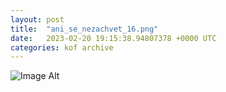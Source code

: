 ```yaml
---
layout:	post
title:	"ani_se_nezachvet_16.png"
date:	2023-02-20 19:15:38.94807378 +0000 UTC
categories:	kof archive
---
```


![Image Alt](https://k0f.github.io/assets/ani_se_nezachvet_16.png)